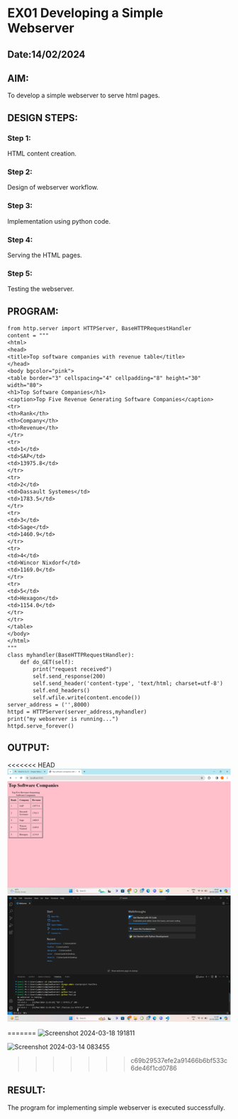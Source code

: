 # EX01 Developing a Simple Webserver
## Date:14/02/2024

## AIM:
To develop a simple webserver to serve html pages.

## DESIGN STEPS:
### Step 1: 
HTML content creation.

### Step 2:
Design of webserver workflow.

### Step 3:
Implementation using python code.
### Step 4:
Serving the HTML pages.

### Step 5:
Testing the webserver.

## PROGRAM:
```
from http.server import HTTPServer, BaseHTTPRequestHandler
content = """
<html>
<head>
<title>Top software companies with revenue table</title>
</head>
<body bgcolor="pink">
<table border="3" cellspacing="4" cellpadding="8" height="30" width="80">
<h1>Top Software Companies</h1>
<caption>Top Five Revenue Generating Software Companies</caption>
<tr>
<th>Rank</th>
<th>Company</th>
<th>Revenue</th>
</tr>
<tr>
<td>1</td>
<td>SAP</td>
<td>13975.8</td>
</tr>
<tr>
<td>2</td>
<td>Dassault Systemes</td>
<td>1783.5</td>
</tr>
<tr>
<td>3</td>
<td>Sage</td>
<td>1460.9</td>
</tr>
<tr>
<td>4</td>
<td>Wincor Nixdorf</td>
<td>1169.0</td>
</tr>
<tr>
<td>5</td>
<td>Hexagon</td>
<td>1154.0</td>
</tr>
</tr>
</table>
</body>
</html>
"""
class myhandler(BaseHTTPRequestHandler):
    def do_GET(self):
        print("request received")
        self.send_response(200)
        self.send_header('content-type', 'text/html; charset=utf-8')
        self.end_headers()
        self.wfile.write(content.encode())
server_address = ('',8000)
httpd = HTTPServer(server_address,myhandler)
print("my webserver is running...")
httpd.serve_forever()
```
## OUTPUT:
<<<<<<< HEAD
![alt text](<Screenshot 2024-03-18 191811-1.png>)
![alt text](<Screenshot 2024-03-12 113038.png>)

=======
![Screenshot 2024-03-18 191811](https://github.com/lovelypinkpavi/simplewebserver/assets/150664013/4b47f10e-7641-4b69-8f47-10ac1af78020)

![Screenshot 2024-03-14 083455](https://github.com/lovelypinkpavi/simplewebserver/assets/150664013/af252177-6585-4148-b02d-42b24bf98536)
>>>>>>> c69b29537efe2a91466b6bf533c6de46f1cd0786

## RESULT:
The program for implementing simple webserver is executed successfully.
